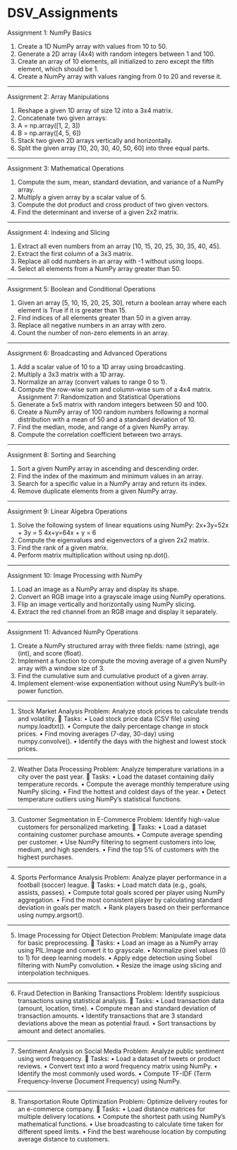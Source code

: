 # DSV_Assignments
Assignment 1: NumPy Basics
1.	Create a 1D NumPy array with values from 10 to 50.
2.	Generate a 2D array (4x4) with random integers between 1 and 100.
3.	Create an array of 10 elements, all initialized to zero except the fifth element, which should be 1.
4.	Create a NumPy array with values ranging from 0 to 20 and reverse it.
________________________________________
Assignment 2: Array Manipulations
1.	Reshape a given 1D array of size 12 into a 3x4 matrix.
2.	Concatenate two given arrays: 
3.	A = np.array([1, 2, 3])
4.	B = np.array([4, 5, 6])
5.	Stack two given 2D arrays vertically and horizontally.
6.	Split the given array [10, 20, 30, 40, 50, 60] into three equal parts.
________________________________________
Assignment 3: Mathematical Operations
1.	Compute the sum, mean, standard deviation, and variance of a NumPy array.
2.	Multiply a given array by a scalar value of 5.
3.	Compute the dot product and cross product of two given vectors.
4.	Find the determinant and inverse of a given 2x2 matrix.
________________________________________
Assignment 4: Indexing and Slicing
1.	Extract all even numbers from an array [10, 15, 20, 25, 30, 35, 40, 45].
2.	Extract the first column of a 3x3 matrix.
3.	Replace all odd numbers in an array with -1 without using loops.
4.	Select all elements from a NumPy array greater than 50.
________________________________________
Assignment 5: Boolean and Conditional Operations
1.	Given an array [5, 10, 15, 20, 25, 30], return a boolean array where each element is True if it is greater than 15.
2.	Find indices of all elements greater than 50 in a given array.
3.	Replace all negative numbers in an array with zero.
4.	Count the number of non-zero elements in an array.
________________________________________
Assignment 6: Broadcasting and Advanced Operations
1.	Add a scalar value of 10 to a 1D array using broadcasting.
2.	Multiply a 3x3 matrix with a 1D array.
3.	Normalize an array (convert values to range 0 to 1).
4.	Compute the row-wise sum and column-wise sum of a 4x4 matrix.
Assignment 7: Randomization and Statistical Operations
1.	Generate a 5x5 matrix with random integers between 50 and 100.
2.	Create a NumPy array of 100 random numbers following a normal distribution with a mean of 50 and a standard deviation of 10.
3.	Find the median, mode, and range of a given NumPy array.
4.	Compute the correlation coefficient between two arrays.
________________________________________
Assignment 8: Sorting and Searching
1.	Sort a given NumPy array in ascending and descending order.
2.	Find the index of the maximum and minimum values in an array.
3.	Search for a specific value in a NumPy array and return its index.
4.	Remove duplicate elements from a given NumPy array.
________________________________________
Assignment 9: Linear Algebra Operations
1.	Solve the following system of linear equations using NumPy: 2x+3y=52x + 3y = 5 4x+y=64x + y = 6 
2.	Compute the eigenvalues and eigenvectors of a given 2x2 matrix.
3.	Find the rank of a given matrix.
4.	Perform matrix multiplication without using np.dot().
________________________________________
Assignment 10: Image Processing with NumPy
1.	Load an image as a NumPy array and display its shape.
2.	Convert an RGB image into a grayscale image using NumPy operations.
3.	Flip an image vertically and horizontally using NumPy slicing.
4.	Extract the red channel from an RGB image and display it separately.
________________________________________
Assignment 11: Advanced NumPy Operations
1.	Create a NumPy structured array with three fields: name (string), age (int), and score (float).
2.	Implement a function to compute the moving average of a given NumPy array with a window size of 3.
3.	Find the cumulative sum and cumulative product of a given array.
4.	Implement element-wise exponentiation without using NumPy’s built-in power function.

________________________________________
1. Stock Market Analysis
Problem: Analyze stock prices to calculate trends and volatility.
📌 Tasks:
•	Load stock price data (CSV file) using numpy.loadtxt().
•	Compute the daily percentage change in stock prices.
•	Find moving averages (7-day, 30-day) using numpy.convolve().
•	Identify the days with the highest and lowest stock prices.
________________________________________
2. Weather Data Processing
Problem: Analyze temperature variations in a city over the past year.
📌 Tasks:
•	Load the dataset containing daily temperature records.
•	Compute the average monthly temperature using NumPy slicing.
•	Find the hottest and coldest days of the year.
•	Detect temperature outliers using NumPy’s statistical functions.
________________________________________
3. Customer Segmentation in E-Commerce
Problem: Identify high-value customers for personalized marketing.
📌 Tasks:
•	Load a dataset containing customer purchase amounts.
•	Compute average spending per customer.
•	Use NumPy filtering to segment customers into low, medium, and high spenders.
•	Find the top 5% of customers with the highest purchases.
________________________________________
4. Sports Performance Analysis
Problem: Analyze player performance in a football (soccer) league.
📌 Tasks:
•	Load match data (e.g., goals, assists, passes).
•	Compute total goals scored per player using NumPy aggregation.
•	Find the most consistent player by calculating standard deviation in goals per match.
•	Rank players based on their performance using numpy.argsort().
________________________________________
5. Image Processing for Object Detection
Problem: Manipulate image data for basic preprocessing.
📌 Tasks:
•	Load an image as a NumPy array using PIL.Image and convert it to grayscale.
•	Normalize pixel values (0 to 1) for deep learning models.
•	Apply edge detection using Sobel filtering with NumPy convolution.
•	Resize the image using slicing and interpolation techniques.
________________________________________
6. Fraud Detection in Banking Transactions
Problem: Identify suspicious transactions using statistical analysis.
📌 Tasks:
•	Load transaction data (amount, location, time).
•	Compute mean and standard deviation of transaction amounts.
•	Identify transactions that are 3 standard deviations above the mean as potential fraud.
•	Sort transactions by amount and detect anomalies.
________________________________________
7. Sentiment Analysis on Social Media
Problem: Analyze public sentiment using word frequency.
📌 Tasks:
•	Load a dataset of tweets or product reviews.
•	Convert text into a word frequency matrix using NumPy.
•	Identify the most commonly used words.
•	Compute TF-IDF (Term Frequency-Inverse Document Frequency) using NumPy.
________________________________________
8. Transportation Route Optimization
Problem: Optimize delivery routes for an e-commerce company.
📌 Tasks:
•	Load distance matrices for multiple delivery locations.
•	Compute the shortest path using NumPy’s mathematical functions.
•	Use broadcasting to calculate time taken for different speed limits.
•	Find the best warehouse location by computing average distance to customers.

